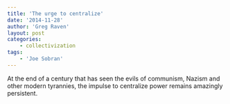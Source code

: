 ```yaml
---
title: 'The urge to centralize'
date: '2014-11-28'
author: 'Greg Raven'
layout: post
categories:
    - collectivization
tags:
    - 'Joe Sobran'
---
```


At the end of a century that has seen the evils of communism, Nazism and other modern tyrannies, the impulse to centralize power remains amazingly persistent.